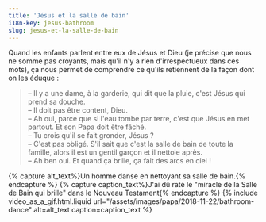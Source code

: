 ```yaml
---
title: 'Jésus et la salle de bain'
i18n-key: jesus-bathroom
slug: jesus-et-la-salle-de-bain
---
```


Quand les enfants parlent entre eux de Jésus et Dieu (je précise que nous ne
somme pas croyants, mais qu'il n'y a rien d'irrespectueux dans ces mots), ça
nous permet de comprendre ce qu'ils retiennent de la façon dont on les éduque :

<!-- more -->

> – Il y a une dame, à la garderie, qui dit que la pluie, c'est Jésus qui prend
> sa douche.  
> – Il doit pas être content, Dieu.  
> – Ah oui, parce que si l'eau tombe par terre, c'est que Jésus en met partout.
> Et son Papa doit être fâché.  
> – Tu crois qu'il se fait gronder, Jésus ?  
> – C'est pas obligé. S'il sait que c'est la salle de bain de toute la famille,
> alors il est un gentil garçon et il nettoie après.  
> – Ah ben oui. Et quand ça brille, ça fait des arcs en ciel !

{% capture alt_text%}Un homme danse en nettoyant sa salle de
bain.{% endcapture %} {% capture caption_text%}J'ai dû raté le "miracle de la
Salle de Bain qui brille" dans le Nouveau Testament{% endcapture %}
{% include video_as_a_gif.html.liquid
url="/assets/images/papa/2018-11-22/bathroom-dance"
alt=alt_text
caption=caption_text
%}

